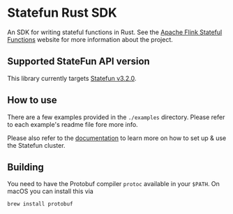 # Statefun Rust SDK

An SDK for writing stateful functions in Rust. See the [Apache Flink Stateful
Functions](https://flink.apache.org/stateful-functions.html) website for more
information about the project.

## Supported StateFun API version

This library currently targets [Statefun v3.2.0](https://flink.apache.org/2022/01/31/stateful-functions-3.2.0-release-announcement/).

## How to use

There are a few examples provided in the `./examples` directory. Please refer to each example's
readme file fore more info.

Please also refer to the [documentation](https://docs.rs/statefun) to learn more on how to
set up & use the Statefun cluster.

## Building

You need to have the Protobuf compiler `protoc` available in your `$PATH`. On
macOS you can install this via

```
brew install protobuf
```
